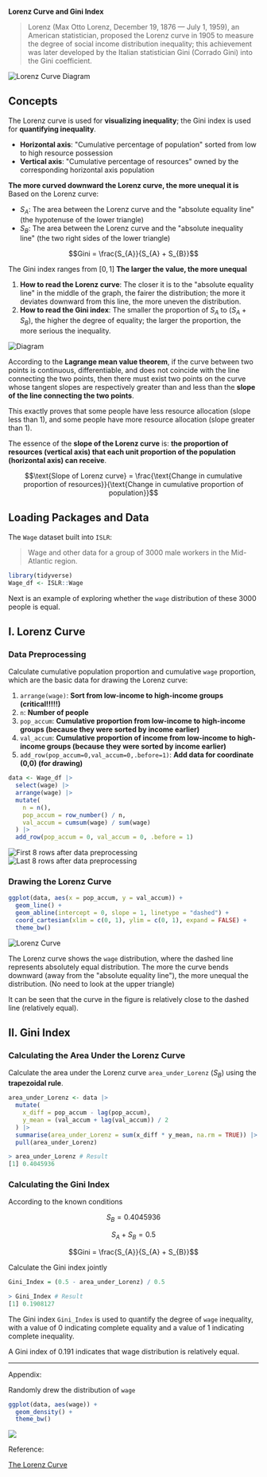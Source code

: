 **Lorenz Curve and Gini Index**

> Lorenz (Max Otto Lorenz, December 19, 1876 — July 1, 1959), an American statistician, proposed the Lorenz curve in 1905 to measure the degree of social income distribution inequality; this achievement was later developed by the Italian statistician Gini (Corrado Gini) into the Gini coefficient.

![Lorenz Curve Diagram](https://pica.zhimg.com/v2-063fe65ec9451ee54d336a066e2c4d98_1440w.jpg)

## Concepts

The Lorenz curve is used for **visualizing inequality**; the Gini index is used for **quantifying inequality**.

-   **Horizontal axis**: "Cumulative percentage of population" sorted from low to high resource possession
-   **Vertical axis**: "Cumulative percentage of resources" owned by the corresponding horizontal axis population

**The more curved downward the Lorenz curve, the more unequal it is**
Based on the Lorenz curve:

-   $S_{A}$: The area between the Lorenz curve and the "absolute equality line" (the hypotenuse of the lower triangle)
-   $S_{B}$: The area between the Lorenz curve and the "absolute inequality line" (the two right sides of the lower triangle)

$$Gini = \frac{S_{A}}{S_{A} + S_{B}}$$

The Gini index ranges from $[0, 1]$
**The larger the value, the more unequal**

1.  **How to read the Lorenz curve**: The closer it is to the "absolute equality line" in the middle of the graph, the fairer the distribution; the more it deviates downward from this line, the more uneven the distribution.
2.  **How to read the Gini index**: The smaller the proportion of $S_{A}$ to $(S_{A} + S_{B})$, the higher the degree of equality; the larger the proportion, the more serious the inequality.

![Diagram](https://picx.zhimg.com/v2-6cbca6aca2ed4c962def3ab0ab1a0b95_1440w.jpg)

According to the **Lagrange mean value theorem**, if the curve between two points is continuous, differentiable, and does not coincide with the line connecting the two points, then there must exist two points on the curve whose tangent slopes are respectively greater than and less than the **slope of the line connecting the two points**.

This exactly proves that some people have less resource allocation (slope less than 1), and some people have more resource allocation (slope greater than 1).

The essence of the **slope of the Lorenz curve** is: **the proportion of resources (vertical axis) that each unit proportion of the population (horizontal axis) can receive**.

$$\text{Slope of Lorenz curve} = \frac{\text{Change in cumulative proportion of resources}}{\text{Change in cumulative proportion of population}}$$

## Loading Packages and Data

The `Wage` dataset built into `ISLR`:

> Wage and other data for a group of 3000 male workers in the Mid-Atlantic region.

```R
library(tidyverse)
Wage_df <- ISLR::Wage
```

Next is an example of exploring whether the `wage` distribution of these 3000 people is equal.

## I. Lorenz Curve

### Data Preprocessing

Calculate cumulative population proportion and cumulative `wage` proportion, which are the basic data for drawing the Lorenz curve:

1.  `arrange(wage)`: **Sort from low-income to high-income groups (critical!!!!!)**
2.  `n`: **Number of people**
3.  `pop_accum`: **Cumulative proportion from low-income to high-income groups (because they were sorted by income earlier)**
4.  `val_accum`: **Cumulative proportion of income from low-income to high-income groups (because they were sorted by income earlier)**
5.  `add_row(pop_accum=0,val_accum=0,.before=1)`: **Add data for coordinate (0,0) (for drawing)**

```R
data <- Wage_df |> 
  select(wage) |> 
  arrange(wage) |> 
  mutate(
    n = n(),
    pop_accum = row_number() / n,
    val_accum = cumsum(wage) / sum(wage)
  ) |> 
  add_row(pop_accum = 0, val_accum = 0, .before = 1)
```

![First 8 rows after data preprocessing](https://pic2.zhimg.com/v2-d042709c80cefb7fd9ae32a1a930968b_1440w.jpg)![Last 8 rows after data preprocessing](https://pic4.zhimg.com/v2-6a5aa72451de130c6e6d765a4e1b99d9_1440w.jpg)

### Drawing the Lorenz Curve

```R
ggplot(data, aes(x = pop_accum, y = val_accum)) +
  geom_line() +
  geom_abline(intercept = 0, slope = 1, linetype = "dashed") +
  coord_cartesian(xlim = c(0, 1), ylim = c(0, 1), expand = FALSE) +
  theme_bw()
```

![Lorenz Curve](https://pic3.zhimg.com/v2-0922d0fa580ac390a013bd8cae1d04fc_1440w.jpg)

The Lorenz curve shows the `wage` distribution, where the dashed line represents absolutely equal distribution. The more the curve bends downward (away from the "absolute equality line"), the more unequal the distribution. (No need to look at the upper triangle)

It can be seen that the curve in the figure is relatively close to the dashed line (relatively equal).

## II. Gini Index

### Calculating the Area Under the Lorenz Curve

Calculate the area under the Lorenz curve `area_under_Lorenz` ($S_{B}$) using the **trapezoidal rule**.

```R
area_under_Lorenz <- data |> 
  mutate(
    x_diff = pop_accum - lag(pop_accum),
    y_mean = (val_accum + lag(val_accum)) / 2
  ) |> 
  summarise(area_under_Lorenz = sum(x_diff * y_mean, na.rm = TRUE)) |> 
  pull(area_under_Lorenz)
```

```R
> area_under_Lorenz # Result
[1] 0.4045936
```

### Calculating the Gini Index

According to the known conditions

$$S_{B} = 0.4045936$$

$$S_{A} + S_{B} = 0.5$$

$$Gini = \frac{S_{A}}{S_{A} + S_{B}}$$

Calculate the Gini index jointly

```R
Gini_Index = (0.5 - area_under_Lorenz) / 0.5
```

```R
> Gini_Index # Result
[1] 0.1908127
```

The Gini index `Gini_Index` is used to quantify the degree of `wage` inequality, with a value of 0 indicating complete equality and a value of 1 indicating complete inequality.

A Gini index of 0.191 indicates that wage distribution is relatively equal.

* * *

Appendix:

Randomly drew the distribution of `wage`

```R
ggplot(data, aes(wage)) +
  geom_density() +
  theme_bw()
```

![](https://pic1.zhimg.com/v2-10b75f4c20da0c66ed3394756236a662_1440w.jpg)

Reference:

[The Lorenz Curve](https://link.zhihu.com/?target=https%3A//www.economicsonline.co.uk/definitions/thelorenzcurve.html/)